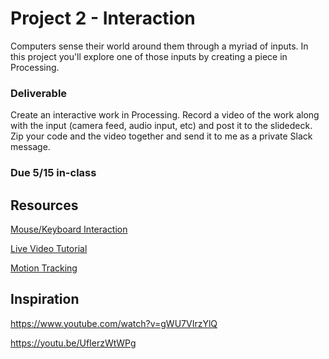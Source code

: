 # Project 2 - Interaction

Computers sense their world around them through a myriad of inputs. In this project you'll explore one of those inputs by creating a piece in Processing. 

### Deliverable
Create an interactive work in Processing. Record a video of the work along with the input (camera feed, audio input, etc) and post it to the slidedeck. Zip your code and the video together and send it to me as a private Slack message. 

### Due 5/15 in-class


## Resources

[Mouse/Keyboard Interaction](https://processing.org/tutorials/interactivity/)

[Live Video Tutorial](https://processing.org/tutorials/video/)

[Motion Tracking](http://learningprocessing.com/exercises/chp16/exercise-16-07-track-motion)


## Inspiration

https://www.youtube.com/watch?v=gWU7VIrzYlQ 

https://youtu.be/UfIerzWtWPg
